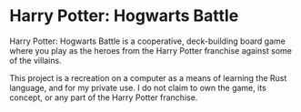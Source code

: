 # Harry Potter: Hogwarts Battle

Harry Potter: Hogwarts Battle is a cooperative, deck-building board game where you play as the heroes from the Harry Potter franchise against some of the villains.

This project is a recreation on a computer as a means of learning the Rust language, and for my private use.
I do not claim to own the game, its concept, or any part of the Harry Potter franchise.